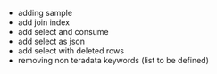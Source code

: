 * adding sample
* add join index
* add select and consume
* add select as json
* add select with deleted rows
* removing non teradata keywords (list to be defined)
